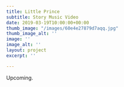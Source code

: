 ```yaml
---
title: Little Prince
subtitle: Story Music Video
date: 2019-03-19T10:00:00+00:00
thumb_image: "/images/60e4e27879d7aqq.jpg"
thumb_image_alt: ''
image: ''
image_alt: ''
layout: project
excerpt: ''

---
```

Upcoming.